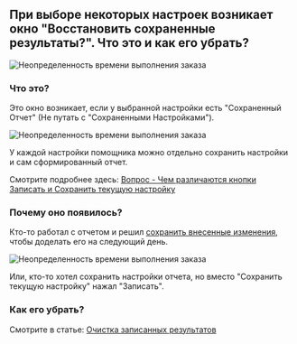 ## При выборе некоторых настроек возникает окно "Восстановить сохраненные результаты?". Что это и как его убрать?
  
![Неопределенность времени выполнения заказа](https://thumb.tildacdn.com/tild3661-6139-4433-b463-643930383838/-/resize/760x/-/format/webp/2021-07-19_11-24-09_.png)

### Что это?
Это окно возникает, если у выбранной настройки есть "Сохраненный Отчет" (Не путать с "Сохраненными Настройками").  

![Неопределенность времени выполнения заказа](https://thumb.tildacdn.com/tild3165-3335-4335-a262-623638346664/-/resize/760x/-/format/webp/2021-07-19_11-27-08.png)

У каждой настройки помощника можно отдельно сохранить настройки и сам  сформированный отчет.  

Смотрите подробнее здесь: [Вопрос - Чем различаются кнопки Записать и Сохранить текущую настройку](Вопрос%20-%20Чем%20различаются%20кнопки%20Записать%20и%20Сохранить%20текущую%20настройку.md)
  
### Почему оно появилось? 
Кто-то работал с отчетом и решил [сохранить внесенные изменения](~Запись%20промежуточных%20результатов.md), чтобы доделать его на следующий день. 

![Неопределенность времени выполнения заказа](https://thumb.tildacdn.com/tild3936-3165-4462-b865-656139666166/-/resize/760x/-/format/webp/2021-07-19_11-28-39.png)

Или, кто-то хотел сохранить настройки отчета, но вместо "Сохранить текущую настройку" нажал "Записать".  
  
### Как его убрать?  
Смотрите в статье: [Очистка записанных результатов](Очистка%20записанных%20результатов.md)
